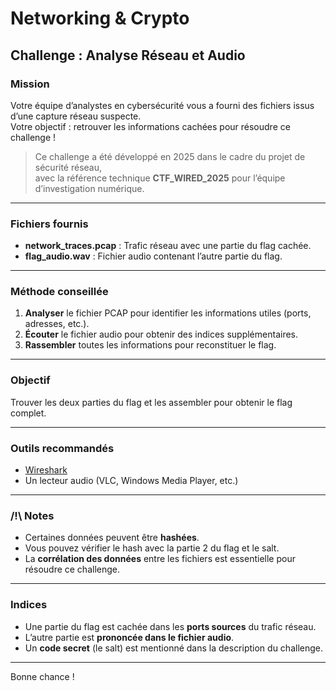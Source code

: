 # Networking & Crypto

## Challenge : Analyse Réseau et Audio

### Mission

Votre équipe d’analystes en cybersécurité vous a fourni des fichiers issus d’une capture réseau suspecte.  
Votre objectif : retrouver les informations cachées pour résoudre ce challenge !

> Ce challenge a été développé en 2025 dans le cadre du projet de sécurité réseau,  
> avec la référence technique **CTF_WIRED_2025** pour l’équipe d’investigation numérique.

---

### Fichiers fournis

- **network_traces.pcap** : Trafic réseau avec une partie du flag cachée.
- **flag_audio.wav** : Fichier audio contenant l’autre partie du flag.

---

### Méthode conseillée

1. **Analyser** le fichier PCAP pour identifier les informations utiles (ports, adresses, etc.).
2. **Écouter** le fichier audio pour obtenir des indices supplémentaires.
3. **Rassembler** toutes les informations pour reconstituer le flag.

---

### Objectif

Trouver les deux parties du flag et les assembler pour obtenir le flag complet.

---

### Outils recommandés

- [Wireshark](https://www.wireshark.org/)
- Un lecteur audio (VLC, Windows Media Player, etc.)

---

### /!\ Notes

- Certaines données peuvent être **hashées**.
- Vous pouvez vérifier le hash avec la partie 2 du flag et le salt.
- La **corrélation des données** entre les fichiers est essentielle pour résoudre ce challenge.

---

### Indices

- Une partie du flag est cachée dans les **ports sources** du trafic réseau.
- L’autre partie est **prononcée dans le fichier audio**.
- Un **code secret** (le salt) est mentionné dans la description du challenge.

---

Bonne chance !
